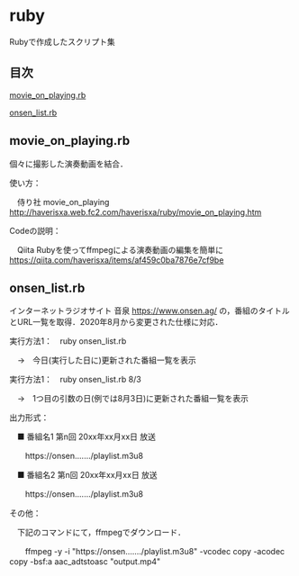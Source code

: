 # ruby
Rubyで作成したスクリプト集

## 目次

[movie_on_playing.rb](#movie_on_playingrb)

[onsen_list.rb](#onsen_listrb)

## movie_on_playing.rb
個々に撮影した演奏動画を結合．

使い方：

　侍り社 movie_on_playing　http://haverisxa.web.fc2.com/haverisxa/ruby/movie_on_playing.htm

Codeの説明：

　Qiita Rubyを使ってffmpegによる演奏動画の編集を簡単に　https://qiita.com/haverisxa/items/af459c0ba7876e7cf9be

## onsen_list.rb
インターネットラジオサイト 音泉 https://www.onsen.ag/ の，番組のタイトルとURL一覧を取得．2020年8月から変更された仕様に対応．

実行方法1：　ruby onsen_list.rb

　→　今日(実行した日に)更新された番組一覧を表示

実行方法1：　ruby onsen_list.rb 8/3

　→　1つ目の引数の日(例では8月3日)に更新された番組一覧を表示

出力形式：

　■ 番組名1 第n回 20xx年xx月xx日 放送

　　https://onsen......./playlist.m3u8
  
　■ 番組名2 第n回 20xx年xx月xx日 放送

　　https://onsen......./playlist.m3u8

その他：

　下記のコマンドにて，ffmpegでダウンロード．

　　ffmpeg -y -i "https://onsen......./playlist.m3u8" -vcodec copy -acodec copy -bsf:a aac_adtstoasc "output.mp4"

